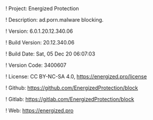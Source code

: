 ! Project: Energized Protection

! Description: ad.porn.malware blocking.

! Version: 6.0.1.20.12.340.06

! Build Version: 20.12.340.06

! Build Date: Sat, 05 Dec 20 06:07:03

! Version Code: 3400607

! License: CC BY-NC-SA 4.0, https://energized.pro/license

! Github: https://github.com/EnergizedProtection/block

! Gitlab: https://gitlab.com/EnergizedProtection/block


! Web: https://energized.pro
